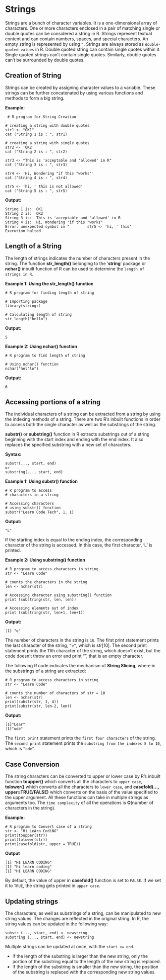 # Strings
Strings are a bunch of character variables. It is a one-dimensional array of characters. One or more characters enclosed in a pair of matching single or double quotes can be considered a string in R. Strings represent textual content and can contain numbers, spaces, and special characters. An empty string is represented by using `“`. Strings are always stored as `double-quoted values` in R. Double quoted string can contain single quotes within it. Single quoted strings can’t contain single quotes. Similarly, double quotes can’t be surrounded by double quotes.

## Creation of String
Strings can be created by assigning character values to a variable. These strings can be further concatenated by using various functions and methods to form a big string. 

**Example:**

```
 # R program for String Creation

# creating a string with double quotes
str1 <- "OK1"
cat ("String 1 is : ", str1)

# creating a string with single quotes
str2 <- 'OK2'
cat ("String 2 is : ", str2)

str3 <- "This is 'acceptable and 'allowed' in R"
cat ("String 3 is : ", str3)

str4 <- 'Hi, Wondering "if this "works"'
cat ("String 4 is : ", str4)

str5 <- 'hi, ' this is not allowed'
cat ("String 5 is : ", str5)
```

**Output:**
```
String 1 is:  OK1
String 2 is:  OK2
String 3 is:  This is 'acceptable and 'allowed' in R
String 4 is:  Hi, Wondering "if this "works"
Error: unexpected symbol in "        str5 <- 'hi, ' this"
Execution halted
```

## Length of a String
The length of strings indicates the number of characters present in the string. The function **str_length()** belonging to the ‘**string**’ package or **nchar()** inbuilt function of R can be used to determine the `length of strings in R`. 

**Example 1: Using the str_length() function**

```
# R program for finding length of string

# Importing package
library(stringr)

# Calculating length of string	
str_length("hello")
```
**Output:**
```
5
```

**Example 2: Using nchar() function**
```
# R program to find length of string

# Using nchar() function
nchar("hel'lo")
```
**Output:**
```
6
```

## Accessing portions of a string
The individual characters of a string can be extracted from a string by using the indexing methods of a string. There are two R’s inbuilt functions in order to access both the single character as well as the substrings of the string. 

**substr()** or **substring()** function in R extracts substrings out of a string beginning with the start index and ending with the end index. It also replaces the specified substring with a new set of characters. 

**Syntax:**
```
substr(..., start, end)
or 
substring(..., start, end)
```

**Example 1: Using substr() function**
```
# R program to access
# characters in a string
 
# Accessing characters
# using substr() function
substr("Learn Code Tech", 1, 1)
```

**Output:** 

```
"L"
```

If the starting index is equal to the ending index, the corresponding character of the string is accessed. In this case, the first character, ‘L’ is printed. 

**Example 2: Using substring() function**
```
# R program to access characters in string
str <- "Learn Code"

# counts the characters in the string
len <- nchar(str)

# Accessing character using substring() function
print (substring(str, len, len))

# Accessing elements out of index
print (substring(str, len+1, len+1))
```
**Output:** 
```
[1] "e"
```

The number of characters in the string is `10`. The first print statement prints the last character of the string, `“e”`, which is str[10]. The second print statement prints the 11th character of the string, which doesn’t exist, but the code doesn’t throw an error and print “”, that is an empty character. 



The following R code indicates the mechanism of **String Slicing**, where in the substrings of a string are extracted: 
```
# R program to access characters in string
str <- "Learn Code"

# counts the number of characters of str = 10
len <- nchar(str)
print(substr(str, 1, 4))
print(substr(str, len-2, len))
```
**Output:**
```
[1]"Lear"
[1]"ode"
```
The `first print` statement prints the `first four characters` of the string. The `second print` statement prints the `substring from the indexes 8 to 10`, which is `“ode”`.



## Case Conversion
The string characters can be converted to upper or lower case by R’s inbuilt function **toupper()** which converts all the characters to `upper case`, **tolower()** which converts all the characters to `lower case`, and **casefold(…, upper=TRUE/FALSE)** which converts on the basis of the value specified to the upper argument. All these functions can take in multiple strings as arguments too. The `time complexity` of all the operations is **O**(number of characters in the string). 

**Example:** 
```
# R program to Convert case of a string
str <- "Hi LeArn CodiNG"
print(toupper(str))
print(tolower(str))
print(casefold(str, upper = TRUE))
```

**Output**
```
[1] "HI LEARN CODING"
[1] "hi learn coding"
[1] "HI LEARN CODING" 
```
By default, the value of upper in **casefold()** function is set to `FALSE`. If we set it to `TRUE`, the string gets printed in `upper case`.

## Updating strings
The characters, as well as substrings of a string, can be manipulated to new string values. The changes are reflected in the original string. In R, the string values can be updated in the following way:
```
substr (..., start, end) <- newstring
substring (..., start, end) <- newstring
```

Multiple strings can be updated at once, with the `start <= end`.

- If the length of the substring is larger than the new string, only the portion of the substring equal to the length of the new string is replaced.
- If the length of the substring is smaller than the new string, the position of the substring is replaced with the corresponding new string values.















